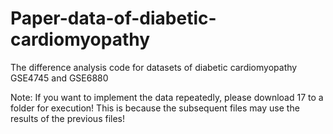 # Paper-data-of-diabetic-cardiomyopathy
The difference analysis code for datasets of diabetic cardiomyopathy GSE4745 and GSE6880

Note: If you want to implement the data repeatedly, please download 17 to a folder for execution! This is because the subsequent files may use the results of the previous files!
